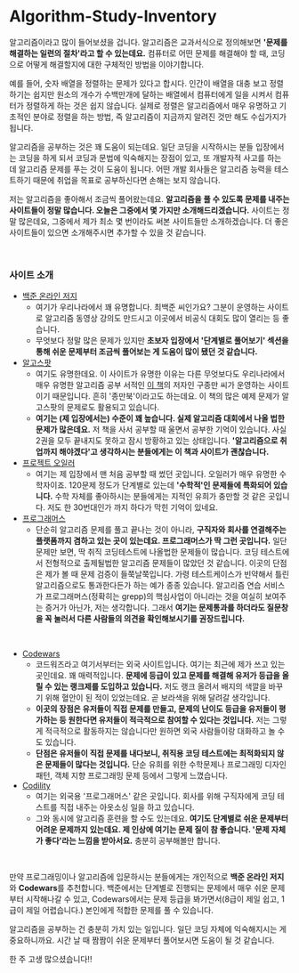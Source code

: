 # Algorithm-Study-Inventory
알고리즘이라고 많이 들어보셨을 겁니다. 알고리즘은 교과서식으로 정의해보면 **'문제를 해결하는 일련의 절차'라고 할 수 있는데요.** 컴퓨터로 어떤 문제를 해결해야 할 때, 코딩으로 어떻게 해결할지에 대한 구체적인 방법을 이야기합니다.  

예를 들어, 숫자 배열을 정렬하는 문제가 있다고 합시다. 인간이 배열을 대충 보고 정렬하기는 쉽지만 원소의 개수가 수백만개에 달하는 배열에서 컴퓨터에게 일을 시켜서 컴퓨터가 정렬하게 하는 것은 쉽지 않습니다. 실제로 정렬은 알고리즘에서 매우 유명하고 기초적인 분야로 정렬을 하는 방법, 즉 알고리즘이 지금까지 알려진 것만 해도 수십가지가 됩니다.  

알고리즘을 공부하는 것은 꽤 도움이 되는데요. 일단 코딩을 시작하시는 분들 입장에서는 코딩을 하게 되서 코딩과 문법에 익숙해지는 장점이 있고, 또 개발자적 사고를 하는 데 알고리즘 문제를 푸는 것이 도움이 됩니다. 어떤 개발 회사들은 알고리즘 능력을 테스트하기 때문에 취업을 목표로 공부하신다면 손해는 보지 않습니다.  

저는 알고리즘을 좋아해서 조금씩 풀어왔는데요. **알고리즘을 풀 수 있도록 문제를 내주는 사이트들이 정말 많습니다. 오늘은 그중에서 몇 가지만 소개해드리겠습니다.** 사이트는 정말 많은데요, 그중에서 제가 최소 몇 번이라도 써본 사이트들만 소개하겠습니다. 더 좋은 사이트들이 있으면 소개해주시면 추가할 수 있을 것 같습니다.

<br>

### 사이트 소개

* [백준 온라인 저지](https://www.acmicpc.net/)
  - 여기가 우리나라에서 꽤 유명합니다. 최백준 씨인가요? 그분이 운영하는 사이트로 알고리즘 동영상 강의도 만드시고 이곳에서 비공식 대회도 많이 열리는 등 좋습니다.
  - 무엇보다 정말 많은 문제가 있지만 **초보자 입장에서 '단계별로 풀어보기' 섹션을 통해 쉬운 문제부터 조금씩 풀어보는 게 도움이 많이 됐던 것 같습니다.**
* [알고스팟](https://algospot.com/judge/problem/list/)
  - 여기도 유명한데요. 이 사이트가 유명한 이유는 다른 무엇보다도 우리나라에서 매우 유명한 알고리즘 공부 서적인 [이 책](http://www.kyobobook.co.kr/product/detailViewKor.laf?ejkGb=KOR&mallGb=KOR&barcode=9788966260546&orderClick=LAG&Kc=)의 저자인 구종만 씨가 운영하는 사이트이기 때문입니다. 흔히 '종만북'이라고도 하는데요. 이 책의 많은 예제 문제가 알고스팟의 문제로도 활용되고 있습니다.
  - **여기는 (제 입장에서는) 수준이 꽤 높습니다. 실제 알고리즘 대회에서 나올 법한 문제가 많은데요.** 저 책을 사서 공부할 때 울면서 공부한 기억이 있습니다. 사실 2권을 모두 끝내지도 못하고 잠시 방황하고 있는 상태입니다. **'알고리즘으로 취업까지 해야겠다'고 생각하시는 분들에게는 이 책과 사이트가 괜찮습니다.**
* [프로젝트 오일러](http://euler.synap.co.kr/)
  - 여기는 제 입장에서 맨 처음 공부할 때 썼던 곳입니다. 오일러가 매우 유명한 수학자이죠. 120문제 정도가 단계별로 있는데 **'수학적'인 문제들에 특화되어 있습니다.** 수학 자체를 좋아하시는 분들에게는 지적인 유희가 충만할 것 같은 곳입니다. 저도 한 30번대인가 까지 하다가 막힌 기억이 있네요.
* [프로그래머스](https://programmers.co.kr/)
  - 단순히 알고리즘 문제를 풀고 끝나는 것이 아니라, **구직자와 회사를 연결해주는 플랫폼까지 겸하고 있는 곳이 있는데요. 프로그래머스가 딱 그런 곳입니다.** 일단 문제만 보면, 딱 취직 코딩테스트에 나올법한 문제들이 많습니다. 코딩 테스트에서 전형적으로 출제될법한 알고리즘 문제들이 많았던 것 같습니다. 이곳의 단점은 제가 볼 때 문제 검증이 들쭉날쭉입니다. 가령 테스트케이스가 빈약해서 틀린 알고리즘으로도 통과한다든가 하는 예가 종종 있습니다. 알고리즘 연습 서비스가 프로그래머스(정확히는 grepp)의 핵심사업이 아니라는 것을 여실히 보여주는 증거가 아닌가, 저는 생각합니다. 그래서 **여기는 문제통과를 하더라도 질문창을 꼭 눌러서 다른 사람들의 의견을 확인해보시기를 권장드립니다.**
  
  
<br>

* [Codewars](https://www.codewars.com/)
  - 코드워즈라고 여기서부터는 외국 사이트입니다. 여기는 최근에 제가 쓰고 있는 곳인데요. 꽤 매력적입니다. **문제에 등급이 있고 문제를 해결해 유저가 등급을 올릴 수 있는 랭크제를 도입하고 있습니다.** 저도 랭크 올려서 배지의 색깔을 바꾸기 위해 혈안이 된 적이 있었는데요. 곧 보라색을 위해 달려갈 생각입니다.
  - **이곳의 장점은 유저들이 직접 문제를 만들고, 문제의 난이도 등급을 유저들이 평가하는 등 원한다면 유저들이 적극적으로 참여할 수 있다는 것입니다.** 저는 그렇게 적극적으로 활동하지는 않습니다만 원하면 외국 사람들이랑 대화하고 놀 수도 있습니다.
  - **단점은 유저들이 직접 문제를 내다보니, 취직용 코딩 테스트에는 최적화되지 않은 문제들이 많다는 것입니다.** 단순 유희를 위한 수학문제나 프로그래밍 디자인 패턴, 객체 지향 프로그래밍 문제 등에서 그렇게 느꼈습니다.
* [Codility](https://www.codility.com/)
  - 여기는 외국용 '프로그래머스' 같은 곳입니다. 회사를 위해 구직자에게 코딩 테스트를 직접 내주는 아옷소싱 일을 하고 있습니다. 
  - 그와 동시에 알고리즘 훈련을 할 수도 있는데요. **여기도 단계별로 쉬운 문제부터 어려운 문제까지 있는데요. 제 인상에 여기는 문제 질이 참 좋습니다. '문제 자체가 좋다'라는 느낌을 받아서요.** 충분히 공부해볼만 합니다.
  
 <br>
 
만약 프로그래밍이나 알고리즘에 입문하시는 분들에게는 개인적으로 **백준 온라인 저지**와 **Codewars**를 추천합니다. 백준에서는 단계별로 진행되는 문제에서 매우 쉬운 문제부터 시작해나갈 수 있고, Codewars에서는 문제 등급을 봐가면서(8급이 제일 쉽고, 1급이 제일 어렵습니다.) 본인에게 적합한 문제를 풀 수 있습니다.  

알고리즘을 공부하는 건 충분히 가치 있는 일입니다. 일단 코딩 자체에 익숙해지시는 게 중요하니까요. 시간 날 때 짬짬이 쉬운 문제부터 풀어보시면 도움이 될 것 같습니다.

한 주 고생 많으셨습니다!!
